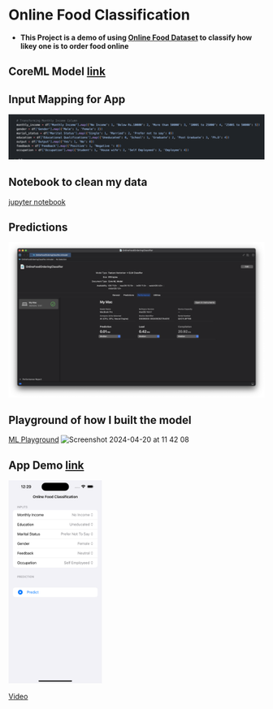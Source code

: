 # Online Food Classification

- **This Project is a demo of using [Online Food Dataset](https://www.kaggle.com/datasets/sudarshan24byte/online-food-dataset/) to classify how likey one is to order food online**

## CoreML Model [link](models/OnlineFoodOrderingClassifier.mlmodel)

## Input Mapping for App
![input_map_image](DataType.png)

## Notebook to clean my data
[jupyter notebook](food_book.ipynb)

## Predictions
![](ss/prediction.png)

## Playground of how I built the model
[ML Playground](FoodData.playground)
<img width="450" alt="Screenshot 2024-04-20 at 11 42 08" src="https://github.com/c2p-cmd/OnlineFoodClassification/assets/60012248/145065e4-3b43-4fd8-bae5-45bec735d26f"/>

## App Demo [link](OnlineFoodOrderingClassifier/OnlineFoodOrderingClassifier/ContnetView+ViewModel.swift)
<img height="400" src="ss/ss.png"/>

[Video](https://github.com/c2p-cmd/OnlineFoodClassification/raw/master/ss/video.mp4)
